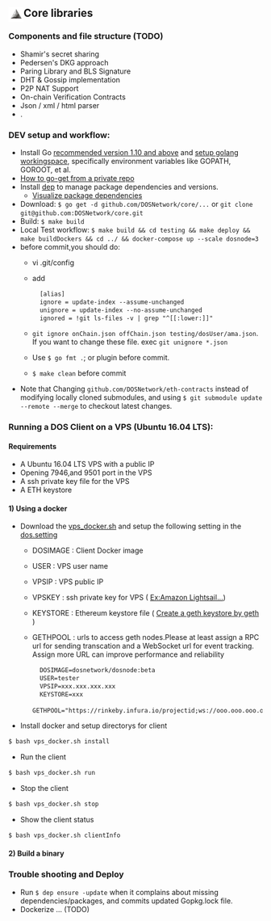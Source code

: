 ## <img align="left" width=30 src="media/logo-white.jpg"> Core libraries


### Components and file structure (TODO)
- Shamir's secret sharing 
- Pedersen's DKG approach
- Paring Library and BLS Signature
- DHT & Gossip implementation
- P2P NAT Support
- On-chain Verification Contracts
- Json / xml / html parser
- .


### DEV setup and workflow:
- Install Go [recommended version 1.10 and above](https://blog.golang.org/go1.10) and [setup golang workingspace](https://golang.org/doc/install), specifically environment variables like GOPATH, GOROOT, et al.
- [How to go-get from a private repo](https://blog.wilianto.com/go-get-from-private-repository.html)
- Install [dep](https://golang.github.io/dep/docs/daily-dep.html#key-takeaways) to manage package dependencies and versions.
  - [Visualize package dependencies](https://golang.github.io/dep/docs/daily-dep.html#visualizing-dependencies)
- Download: `$ go get -d github.com/DOSNetwork/core/...` or `git clone git@github.com:DOSNetwork/core.git`
- Build: `$ make build`
- Local Test workflow: `$ make build && cd testing && make deploy && make buildDockers && cd ../ && docker-compose up --scale dosnode=3`    
- before commit,you should do:
	- vi .git/config 
	- add 	
		
			[alias]
			ignore = update-index --assume-unchanged
			unignore = update-index --no-assume-unchanged
			ignored = !git ls-files -v | grep "^[[:lower:]]"
			
	- `git ignore onChain.json offChain.json testing/dosUser/ama.json`. If you want to change these file. exec `git unignore *.json`
	- Use `$ go fmt .`; or plugin before commit.
	- `$ make clean` before commit
- Note that Changing `github.com/DOSNetwork/eth-contracts` instead of modifying locally cloned submodules, and using `$ git submodule update --remote --merge` to checkout latest changes.

### Running a DOS Client on a VPS (Ubuntu 16.04 LTS):
#### Requirements
- A Ubuntu 16.04 LTS VPS with a public IP
- Opening 7946,and 9501 port in the VPS
- A ssh private key file for the VPS
- A ETH keystore

#### 1) Using a docker
- Download the [vps_docker.sh](https://raw.githubusercontent.com/DOSNetwork/core/Beta/vps_docker.sh) and setup the following setting in the [dos.setting](https://raw.githubusercontent.com/DOSNetwork/core/Beta/dos.setting)
	- DOSIMAGE : Client Docker image
	- USER : VPS user name
	- VPSIP : VPS public IP
	- VPSKEY : ssh private key for VPS  ( [Ex:Amazon Lightsail...](https://lightsail.aws.amazon.com/ls/docs/en_us/articles/lightsail-how-to-set-up-ssh))
	- KEYSTORE : Ethereum keystore file ( [Create a geth keystore by geth ](https://github.com/ethereum/go-ethereum/wiki/Managing-your-accounts))
	- GETHPOOL : urls to access geth nodes.Please at least assign a RPC url for sending transcation and a WebSocket url for event tracking. Assign more URL can improve performance and reliability
		
			DOSIMAGE=dosnetwork/dosnode:beta
			USER=tester
			VPSIP=xxx.xxx.xxx.xxx
			KEYSTORE=xxx
			GETHPOOL="https://rinkeby.infura.io/projectid;ws://ooo.ooo.ooo.ooo:8546;ws://xxx.xxx.xxx.xxx:8546"
			
- Install docker and setup directorys for client
```sh
$ bash vps_docker.sh install
```
- Run the client
```sh
$ bash vps_docker.sh run
```
- Stop the client
```sh
$ bash vps_docker.sh stop
```
- Show the client status
```sh
$ bash vps_docker.sh clientInfo
```

#### 2) Build a binary 


### Trouble shooting and Deploy
- Run `$ dep ensure -update` when it complains about missing dependencies/packages, and commits updated Gopkg.lock file.
- Dockerize ... (TODO)
